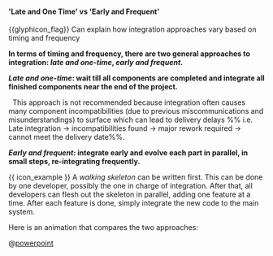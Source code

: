 <div id="title">

#### 'Late and One Time' vs 'Early and Frequent'

</div>

<span id="prereqs"><dynamic-panel src="../../introduction/what/unit-inElsewhere-asFlat.md" boilerplate header="%%{{glyphicon_education}} Implementation → Integration → Introduction → What%%" /></span>

<span id="outcomes">{{glyphicon_flag}} Can explain how integration approaches vary based on timing and frequency</span>

<div id="body">

**In terms of timing and frequency, there are two general approaches to integration: _late and one-time_, _early and frequent_.**

**_Late and one-time_: wait till all components are completed and integrate all finished components near the end of the project.** 

<tip-box type="wrong">
 
  This approach is not recommended because integration often causes many component incompatibilities (due to previous miscommunications and misunderstandings) to surface which can lead to delivery delays %%&nbsp;i.e. Late integration → incompatibilities found → major rework required → cannot meet the delivery date%%.

</tip-box>

**_Early and frequent_: integrate early and evolve each part in parallel, in small steps, re-integrating frequently.** 

<tip-box> 

{{ icon_example }} A _<tooltip content="it compiles and runs but does not produce any useful output">walking skeleton</tooltip>_ can be written first. This can be done by one developer, possibly the one in charge of integration. After that, all developers can flesh out the skeleton in parallel, adding one feature at a time. After each feature is done, simply integrate the new code to the main system.

</tip-box>

<div v-closeable alt="slideshow: comparison">

Here is an animation that compares the two approaches: 

@[powerpoint](https://onedrive.live.com/embed?cid=A5AF047C4CAD67AB&resid=A5AF047C4CAD67AB%212312&authkey=AHtrsZMwQmNcyAE&em=2)

</div>

</div>

<div id="extras">
</div>